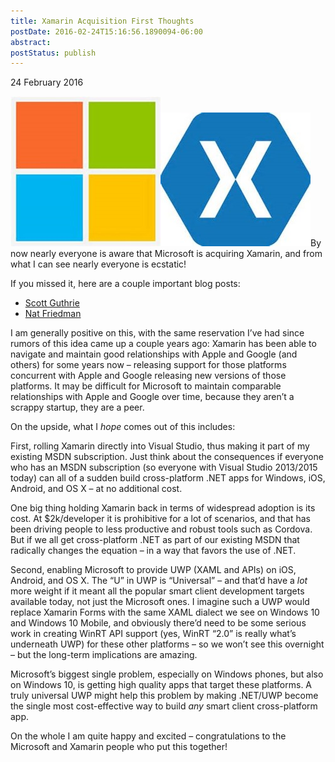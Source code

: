 ```yaml
---
title: Xamarin Acquisition First Thoughts
postDate: 2016-02-24T15:16:56.1890094-06:00
abstract: 
postStatus: publish
---
```

24 February 2016

[![thFZCMG746](binary/Open-Live-Writer/Xamarin-Acquisition-First-Thoughts_D1C2/thFZCMG746_thumb.jpg "thFZCMG746")](binary/Open-Live-Writer/Xamarin-Acquisition-First-Thoughts_D1C2/thFZCMG746_2.jpg)[![th0KQMQKB6](binary/Open-Live-Writer/Xamarin-Acquisition-First-Thoughts_D1C2/th0KQMQKB6_thumb.jpg "th0KQMQKB6")](binary/Open-Live-Writer/Xamarin-Acquisition-First-Thoughts_D1C2/th0KQMQKB6_2.jpg)By now nearly everyone is aware that Microsoft is acquiring Xamarin, and from what I can see nearly everyone is ecstatic!

If you missed it, here are a couple important blog posts:

- [Scott Guthrie](http://weblogs.asp.net/scottgu/welcoming-the-xamarin-team-to-microsoft)
- [Nat Friedman](https://blog.xamarin.com/a-xamarin-microsoft-future)


I am generally positive on this, with the same reservation I’ve had since rumors of this idea came up a couple years ago: Xamarin has been able to navigate and maintain good relationships with Apple and Google (and others) for some years now – releasing support for those platforms concurrent with Apple and Google releasing new versions of those platforms. It may be difficult for Microsoft to maintain comparable relationships with Apple and Google over time, because they aren’t a scrappy startup, they are a peer.

On the upside, what I *hope* comes out of this includes:

First, rolling Xamarin directly into Visual Studio, thus making it part of my existing MSDN subscription. Just think about the consequences if everyone who has an MSDN subscription (so everyone with Visual Studio 2013/2015 today) can all of a sudden build cross-platform .NET apps for Windows, iOS, Android, and OS X – at no additional cost.

One big thing holding Xamarin back in terms of widespread adoption is its cost. At $2k/developer it is prohibitive for a lot of scenarios, and that has been driving people to less productive and robust tools such as Cordova. But if we all get cross-platform .NET as part of our existing MSDN that radically changes the equation – in a way that favors the use of .NET.

Second, enabling Microsoft to provide UWP (XAML and APIs) on iOS, Android, and OS X. The “U” in UWP is “Universal” – and that’d have a *lot* more weight if it meant all the popular smart client development targets available today, not just the Microsoft ones. I imagine such a UWP would replace Xamarin Forms with the same XAML dialect we see on Windows 10 and Windows 10 Mobile, and obviously there’d need to be some serious work in creating WinRT API support (yes, WinRT “2.0” is really what’s underneath UWP) for these other platforms – so we won’t see this overnight – but the long-term implications are amazing.

Microsoft’s biggest single problem, especially on Windows phones, but also on Windows 10, is getting high quality apps that target these platforms. A truly universal UWP might help this problem by making .NET/UWP become the single most cost-effective way to build *any* smart client cross-platform app.

On the whole I am quite happy and excited – congratulations to the Microsoft and Xamarin people who put this together!
